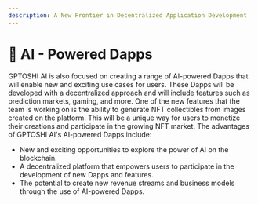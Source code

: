 ```yaml
---
description: A New Frontier in Decentralized Application Development
---
```


# 🏬 AI - Powered Dapps

GPTOSHI AI is also focused on creating a range of AI-powered Dapps that will enable new and exciting use cases for users. These Dapps will be developed with a decentralized approach and will include features such as prediction markets, gaming, and more. One of the new features that the team is working on is the ability to generate NFT collectibles from images created on the platform. This will be a unique way for users to monetize their creations and participate in the growing NFT market. The advantages of GPTOSHI AI's AI-powered Dapps include:

* New and exciting opportunities to explore the power of AI on the blockchain.
* A decentralized platform that empowers users to participate in the development of new Dapps and features.
* The potential to create new revenue streams and business models through the use of AI-powered Dapps.

